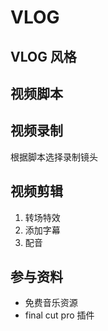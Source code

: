 # VLOG

## VLOG 风格

## 视频脚本

## 视频录制

根据脚本选择录制镜头

## 视频剪辑

1. 转场特效
2. 添加字幕
3. 配音

## 参与资料

- 免费音乐资源
- final cut pro 插件
